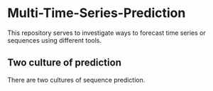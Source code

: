 # Multi-Time-Series-Prediction
This repository serves to investigate ways to forecast time series or sequences using different tools. 

## Two culture of prediction
There are two cultures of sequence prediction. 
